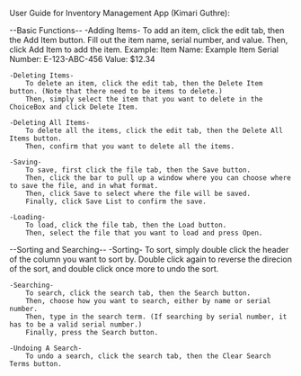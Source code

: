 User Guide for Inventory Management App (Kimari Guthre):

--Basic Functions--
	-Adding Items-
		To add an item, click the edit tab, then the Add Item button. Fill out the item name, serial number, and value. 
		Then, click Add Item to add the item.
		Example:    Item Name: Example Item    Serial Number: E-123-ABC-456    Value: $12.34

	-Deleting Items-
		To delete an item, click the edit tab, then the Delete Item button. (Note that there need to be items to delete.)
		Then, simply select the item that you want to delete in the ChoiceBox and click Delete Item.

	-Deleting All Items-
		To delete all the items, click the edit tab, then the Delete All Items button.
		Then, confirm that you want to delete all the items.

	-Saving-
		To save, first click the file tab, then the Save button. 
		Then, click the bar to pull up a window where you can choose where to save the file, and in what format.
		Then, click Save to select where the file will be saved.
		Finally, click Save List to confirm the save.

	-Loading-
		To load, click the file tab, then the Load button.
		Then, select the file that you want to load and press Open.

--Sorting and Searching--
	-Sorting-
		To sort, simply double click the header of the column you want to sort by.
		Double click again to reverse the direcion of the sort, and double click once more to undo the sort.

	-Searching-
		To search, click the search tab, then the Search button.
		Then, choose how you want to search, either by name or serial number.
		Then, type in the search term. (If searching by serial number, it has to be a valid serial number.)
		Finally, press the Search button.

	-Undoing A Search-
		To undo a search, click the search tab, then the Clear Search Terms button.

